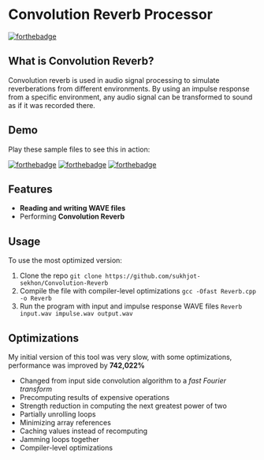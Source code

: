 # Convolution Reverb Processor 
[![forthebadge](https://forthebadge.com/images/badges/made-with-C-Plus-Plus.svg)](Reverb.cpp)

## What is Convolution Reverb?
Convolution reverb is used in audio signal processing to simulate reverberations from different environments. By using an impulse response from a specific environment, any audio signal can be transformed to sound as if it was recorded there.

## Demo
Play these sample files to see this in action:

[![forthebadge](https://img.shields.io/badge/input-gainsboro?style=for-the-badge&logo=asciinema&logoColor=red)](https://github.com/sukhjot-sekhon/Convolution-Reverb/raw/master/Audio%20Files/inputGuitar.wav) [![forthebadge](https://img.shields.io/badge/impulse%20response-gainsboro?style=for-the-badge&logo=asciinema&logoColor=red)](https://github.com/sukhjot-sekhon/Convolution-Reverb/raw/master/Audio%20Files/impulseTajMahal.wav) [![forthebadge](https://img.shields.io/badge/output-red?style=for-the-badge&logo=asciinema&logoColor=white)](https://github.com/sukhjot-sekhon/Convolution-Reverb/raw/master/Audio%20Files/output.wav)

## Features
* __Reading and writing WAVE files__
* Performing __Convolution Reverb__

## Usage
To use the most optimized version:
1. Clone the repo `git clone https://github.com/sukhjot-sekhon/Convolution-Reverb`
2. Compile the file with compiler-level optimizations `gcc -Ofast Reverb.cpp -o Reverb`
3. Run the program with input and impulse response WAVE files `Reverb input.wav impulse.wav output.wav`
  
## Optimizations
My initial version of this tool was very slow, with some optimizations, performance was improved by **742,022%**
* Changed from input side convolution algorithm to a *fast Fourier transform*
* Precomputing results of expensive operations
* Strength reduction in computing the next greatest power of two
* Partially unrolling loops
* Minimizing array references
* Caching values instead of recomputing
* Jamming loops together
* Compiler-level optimizations
